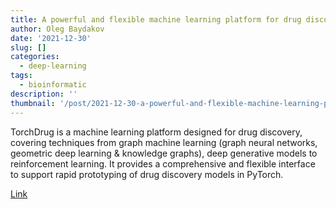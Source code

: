 ```yaml
---
title: A powerful and flexible machine learning platform for drug discovery
author: Oleg Baydakov
date: '2021-12-30'
slug: []
categories:
  - deep-learning
tags:
  - bioinformatic
description: ''
thumbnail: '/post/2021-12-30-a-powerful-and-flexible-machine-learning-platform-for-drug-discovery/images/image.png'
---
```

TorchDrug is a machine learning platform designed for drug discovery, covering techniques from graph machine learning (graph neural networks, geometric deep learning & knowledge graphs), deep generative models to reinforcement learning. It provides a comprehensive and flexible interface to support rapid prototyping of drug discovery models in PyTorch.

[Link](https://torchdrug.ai/)
